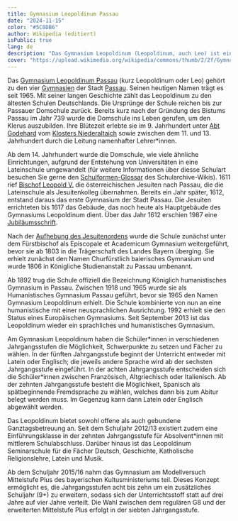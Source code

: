 ```yaml
---
title: Gymnasium Leopoldinum Passau
date: "2024-11-15"
color: "#5C8DB6"
author: Wikipedia (editiert)
isPublic: true
lang: de
description: "Das Gymnasium Leopoldinum (Leopoldinum, auch Leo) ist eines von vier Gymnasien in Passau und gehört zu den ältesten Schulen Deutschlands."
cover: "https://upload.wikimedia.org/wikipedia/commons/thumb/2/2f/Gymnasium_Leopoldinum_Passau.jpg/800px-Gymnasium_Leopoldinum_Passau.jpg"
---
```


Das [Gymnasium Leopoldinum Passau](http://schularchive.bbf.dipf.de/index.php/Special:URIResolver/Gymnasium_Leopoldinum_Passau) (kurz Leopoldinum oder Leo) gehört zu den vier [Gymnasien](http://schularchive.bbf.dipf.de/index.php/Special:URIResolver/Gymnasium) der Stadt [Passau](http://schularchive.bbf.dipf.de/index.php/Special:URIResolver/Passau). Seinen heutigen Namen trägt es seit 1965. Mit seiner langen Geschichte zählt das Leopoldinum zu den ältesten Schulen Deutschlands. Die Ursprünge der Schule reichen bis zur Passauer Domschule zurück. Bereits kurz nach der Gründung des Bistums Passau im Jahr 739 wurde die Domschule ins Leben gerufen, um den Klerus auszubilden. Ihre Blütezeit erlebte sie im 9. Jahrhundert unter [Abt Godehard](http://schularchive.bbf.dipf.de/index.php/Special:URIResolver/Abt_Godehard) vom [Klosters Niederaltaich](http://schularchive.bbf.dipf.de/index.php/Special:URIResolver/Kloster_Niederalteich) sowie zwischen dem 11. und 13. Jahrhundert durch die Leitung namenhafter Lehrer*innen. 

Ab dem 14. Jahrhundert wurde die Domschule, wie viele ähnliche Einrichtungen, aufgrund der Entstehung von Universitäten in eine Lateinschule umgewandelt (für weitere Informationen über diesse Schulart besuchen Sie gerne den [Schulformen-Glossar](http://schularchive.bbf.dipf.de/index.php/Special:URIResolver/Glossar_Schulformen) des Schularchive-Wikis). 1611 rief [Bischof Leopold V.](http://schularchive.bbf.dipf.de/index.php/Special:URIResolver/Bischof_Leopold_V) die österreichischen Jesuiten nach Passau, die die Lateinschule als Jesuitenkolleg übernahmen. Bereits ein Jahr später, 1612, entstand daraus das erste Gymnasium der Stadt Passau. Die Jesuiten errichteten bis 1617 das Gebäude, das noch heute als Hauptgebäude des Gymnasiums Leopoldinum dient. Über das Jahr 1612 erschien 1987 eine [Jubiläumsschrift](http://schularchive.bbf.dipf.de/index.php/Special:URIResolver/Die_Jesuiten_in_Passau_-3A_Schule_u._Bibliothek_1612_-2D_1773-3B_375_Jahre_Gymnasium_Leopoldinum_u._Staatl._Bibliothek_Passau).

Nach der [Aufhebung des Jesuitenordens](http://schularchive.bbf.dipf.de/index.php/Special:URIResolver/Aufhebungsurkunde_Jesuitenorden) wurde die Schule zunächst unter dem Fürstbischof als Episcopale et Academicum Gymnasium weitergeführt, bevor sie ab 1803 in die Trägerschaft des Landes Bayern überging. Sie erhielt zunächst den Namen Churfürstlich baierisches Gymnasium und wurde 1806 in Königliche Studienanstalt zu Passau umbenannt.

Ab 1892 trug die Schule offiziell die Bezeichnung Königlich humanistisches Gymnasium in Passau. Zwischen 1918 und 1965 wurde sie als Humanistisches Gymnasium Passau geführt, bevor sie 1965 den Namen Gymnasium Leopoldinum erhielt. Die Schule kombinierte von nun an eine humanistische mit einer neusprachlichen Ausrichtung. 1992 erhielt sie den Status eines Europäischen Gymnasiums. Seit September 2013 ist das Leopoldinum wieder ein sprachliches und humanistisches Gymnasium.

Am Gymnasium Leopoldinum haben die Schüler\*innen in verschiedenen Jahrgangsstufen die Möglichkeit, Schwerpunkte zu setzen und Fächer zu wählen. In der fünften Jahrgangsstufe beginnt der Unterricht entweder mit Latein oder Englisch; die jeweils andere Sprache wird ab der sechsten Jahrgangsstufe eingeführt. In der achten Jahrgangsstufe entscheiden sich die Schüler*innen zwischen Französisch, Altgriechisch oder Italienisch. Ab der zehnten Jahrgangsstufe besteht die Möglichkeit, Spanisch als spätbeginnende Fremdsprache zu wählen, welches dann bis zum Abitur belegt werden muss. Im Gegenzug kann dann Latein oder Englisch abgewählt werden.

Das Leopoldinum bietet sowohl offene als auch gebundene Ganztagsbetreuung an. Seit dem Schuljahr 2012/13 existiert zudem eine Einführungsklasse in der zehnten Jahrgangsstufe für Absolvent*innen mit mittlerem Schulabschluss. Darüber hinaus ist das Leopoldinum Seminarschule für die Fächer Deutsch, Geschichte, Katholische Religionslehre, Latein und Musik.

Ab dem Schuljahr 2015/16 nahm das Gymnasium am Modellversuch Mittelstufe Plus des bayerischen Kultusministeriums teil. Dieses Konzept ermöglicht es, die Jahrgangsstufen acht bis zehn um ein zusätzliches Schuljahr (9+) zu erweitern, sodass sich der Unterrichtsstoff statt auf drei Jahre auf vier Jahre verteilt. Die Wahl zwischen dem regulären G8 und der erweiterten Mittelstufe Plus erfolgt in der siebten Jahrgangsstufe.
